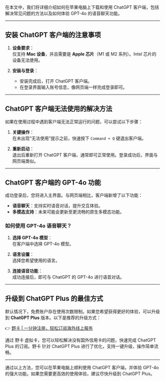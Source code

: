在本文中，我们将详细介绍如何在苹果电脑上下载和使用 ChatGPT 客户端，包括解决常见问题的方法以及如何体验 GPT-4o 的语音聊天功能。

---

## 安装 ChatGPT 客户端的注意事项

1. **设备要求**：  
   仅支持 **Mac 设备**，并且需要是 **Apple 芯片**（M1 或 M2 系列）。Intel 芯片的设备无法使用。

2. **安装与登录**：  
   - 安装完成后，打开 ChatGPT 客户端。  
   - 在登录界面输入账号信息，像网页端一样完成登录即可。

---

## ChatGPT 客户端无法使用的解决方法

如果在使用过程中遇到客户端无法正常运行的问题，可以尝试以下步骤：

1. **关键操作**：  
   在未出现“无法使用”提示之前，快速按下 `Command + Q` 键退出客户端。

2. **重新启动**：  
   退出后重新打开 ChatGPT 客户端，通常即可正常使用。登录成功后，界面与网页端类似。

---

## ChatGPT 客户端的 GPT-4o 功能

成功登录后，您将进入主界面。与网页端相比，客户端新增了以下功能：  

- **语音聊天**：支持实时语音对话，提升交互体验。  
- **多模态支持**：未来可能会更新至更流畅的原生多模态功能。

### 如何使用 GPT-4o 语音聊天？

1. **选择 GPT-4o 模型**：  
   在客户端中选择 GPT-4o 模型。

2. **语言设置**：  
   选择您希望使用的语言。

3. **连接语音功能**：  
   成功连接后，即可与 ChatGPT 的 GPT-4o 进行语音对话。

---

## 升级到 ChatGPT Plus 的最佳方式

默认情况下，免费账户存在使用次数限制。如果您希望获得更好的体验，可以升级到 **ChatGPT Plus** 版本。以下是推荐的升级方式：

👉 [野卡 | 一分钟注册，轻松订阅海外线上服务](https://bit.ly/bewildcard)

通过 野卡 虚拟卡，您可以轻松解决没有国外信用卡的问题，快速完成 ChatGPT Plus 的订阅。野卡 针对 ChatGPT Plus 进行了优化，支持一键升级，操作简单流畅。

---

通过以上方法，您可以在苹果电脑上顺利使用 ChatGPT 客户端，并体验 GPT-4o 的强大功能。如果您需要更高效的使用体验，建议尽快升级到 ChatGPT Plus。